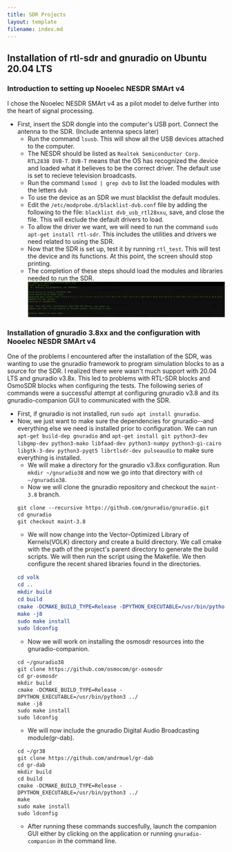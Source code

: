 ```yaml
---
title: SDR Projects 
layout: template
filename: index.md
--- 
```


## Installation of rtl-sdr and gnuradio on Ubuntu 20.04 LTS
### Introduction to  setting up Nooelec NESDR SMArt v4
I chose the Nooelec NESDR SMArt v4 as a pilot model to delve further into the heart of signal processing. 
* First, insert the SDR dongle into the computer's USB port. Connect the antenna to the SDR. (Include antenna specs later)
  * Run the command `lsusb`. This will show all the USB devices attached to the computer.
  * The NESDR should be listed as `Realtek Semiconductor Corp. RTL2838 DVB-T`. `DVB-T` means that the OS has recognized the device and loaded what it believes to be the correct driver. The default use is set to recieve television broadcasts.
  * Run the command `lsmod | grep dvb` to list the loaded modules with the letters `dvb`
  * To use the device as an SDR we must blacklist the default modules.
  * Edit the `/etc/modprobe.d/blacklist-dvb.conf` file by adding the following to the file: `blacklist dvb_usb_rtl28xxu`, save, and close the file. This will exclude the default drivers to load.
  * To allow the driver we want, we will need to run the command `sudo apt-get install rtl-sdr`. This includes the utilities and drivers we need related to using the SDR.
  * Now that the SDR is set up, test it by running `rtl_test`. This will test the device and its functions. At this point, the screen should stop printing.
  * The completion of these steps should load the modules and libraries needed to run the SDR.
  ![](images/test_sdr_image_success.png)
### Installation of gnuradio 3.8xx and the configuration with Nooelec NESDR SMArt v4
One of the problems I encountered after the installation of the SDR, was wanting to use the gnuradio framework to program simulation blocks to as a source for the SDR.  I realized there were wasn't much support with 20.04 LTS and gnuradio v3.8x. This led to problems with RTL-SDR blocks and OsmoSDR blocks when configuring the tests. The following series of commands were a successful attempt at configuring gnuradio v3.8 and its gnuradio-companion GUI to communicated with the SDR.
* First, if gnuradio is not installed, run `sudo apt install gnuradio`.
* Now, we just want to make sure the dependencies for gnuradio--and everything else we need is installed prior to configuration. We can run `apt-get build-dep gnuradio` and `apt-get install git python3-dev libgmp-dev python3-mako libfaad-dev python3-numpy python3-gi-cairo libgtk-3-dev python3-pyqt5 librtlsdr-dev pulseaudio` to make sure everything is installed.
  * We will make a directory for the gnuradio v3.8xx configuration. Run `mkdir ~/gnuradio38` and now we go into that directory with `cd ~/gnuradio38`.
  * Now we will clone the gnuradio repository and checkout the `maint-3.8` branch.
  ```cloning repo
  git clone --recursive https://github.com/gnuradio/gnuradio.git
  cd gnuradio
  git checkout maint-3.8
  ```
  * We will now change into the Vector-Optimized Library of Kernels(VOLK) directory and create a build directory. We call cmake with the path of the project's parent directory to generate the build scripts. We will then run the script using the Makefile. We then configure the recent shared libraries found in the directories.
  ```cmake gnuradio
  cd volk
  cd ..
  mkdir build
  cd build
  cmake -DCMAKE_BUILD_TYPE=Release -DPYTHON_EXECUTABLE=/usr/bin/python3 -DGR_PYTHON_DIR=/usr/local/lib/python3.7/dist-packages -DENABLE_GRC=ON -DENABLE_GR_QTGUI=ON ../
  make -j8
  sudo make install
  sudo ldconfig
  ```
  * Now we will work on installing the osmosdr resources into the gnuradio-companion.
  ```osmosdr make
  cd ~/gnuradio38
  git clone https://github.com/osmocom/gr-osmosdr
  cd gr-osmosdr
  mkdir build
  cmake -DCMAKE_BUILD_TYPE=Release -DPYTHON_EXECUTABLE=/usr/bin/python3 ../
  make -j8
  sudo make install
  sudo ldconfig
  ```
  * We will now include the gnuradio Digital Audio Broadcasting module(gr-dab).
  ```gr-dab make
  cd ~/gr38
  git clone https://github.com/andrmuel/gr-dab
  cd gr-dab
  mkdir build
  cd build
  cmake -DCMAKE_BUILD_TYPE=Release -DPYTHON_EXECUTABLE=/usr/bin/python3 ../
  make
  sudo make install
  sudo ldconfig
  ```
  * After running these commands succesfully, launch the companion GUI either by clicking on the application or running `gnuradio-companion` in the command line.
  
